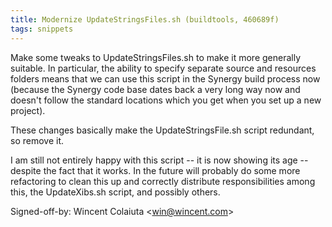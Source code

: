```yaml
---
title: Modernize UpdateStringsFiles.sh (buildtools, 460689f)
tags: snippets
---
```


Make some tweaks to UpdateStringsFiles.sh to make it more generally suitable. In particular, the ability to specify separate source and resources folders means that we can use this script in the Synergy build process now (because the Synergy code base dates back a very long way now and doesn't follow the standard locations which you get when you set up a new project).

These changes basically make the UpdateStringsFile.sh script redundant, so remove it.

I am still not entirely happy with this script -- it is now showing its age -- despite the fact that it works. In the future will probably do some more refactoring to clean this up and correctly distribute responsibilities among this, the UpdateXibs.sh script, and possibly others.

Signed-off-by: Wincent Colaiuta &lt;win@wincent.com&gt;
